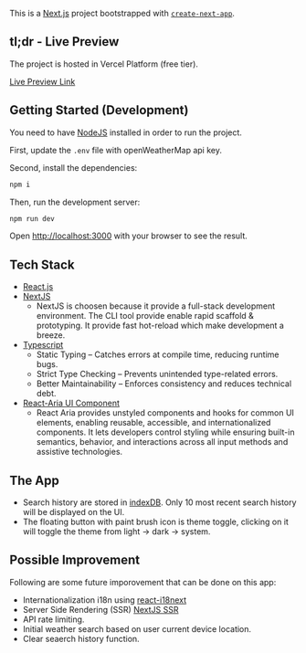 This is a [Next.js](https://nextjs.org) project bootstrapped with [`create-next-app`](https://nextjs.org/docs/app/api-reference/cli/create-next-app).

## tl;dr - Live Preview

The project is hosted in Vercel Platform (free tier).

[Live Preview Link](https://weather-app-eosin-two-66.vercel.app/)

## Getting Started (Development)

You need to have [NodeJS](https://nodejs.org/en/download/current) installed in order to run the project.

First, update the `.env` file with openWeatherMap api key.

Second, install the dependencies:

```bash
npm i
```

Then, run the development server:

```bash
npm run dev
```

Open [http://localhost:3000](http://localhost:3000) with your browser to see the result.

## Tech Stack

- [React.js](https://react.dev/)
- [NextJS](https://nextjs.org/)
  - NextJS is choosen because it provide a full-stack development environment. The CLI tool provide enable rapid scaffold & prototyping. It provide fast hot-reload which make development a breeze.
- [Typescript](https://www.typescriptlang.org/)
  - Static Typing – Catches errors at compile time, reducing runtime bugs.
  - Strict Type Checking – Prevents unintended type-related errors.
  - Better Maintainability – Enforces consistency and reduces technical debt.
- [React-Aria UI Component](https://react-spectrum.adobe.com/react-aria/index.html)
  - React Aria provides unstyled components and hooks for common UI elements, enabling reusable, accessible, and internationalized components. It lets developers control styling while ensuring built-in semantics, behavior, and interactions across all input methods and assistive technologies.

## The App

- Search history are stored in [indexDB](https://developer.mozilla.org/en-US/docs/Web/API/IndexedDB_API). Only 10 most recent search history will be displayed on the UI.
- The floating button with paint brush icon is theme toggle, clicking on it will toggle the theme from light -> dark -> system.

## Possible Improvement

Following are some future imporovement that can be done on this app:

- Internationalization i18n using [react-i18next](https://react.i18next.com/)
- Server Side Rendering (SSR) [NextJS SSR](https://nextjs.org/docs/pages/building-your-application/rendering/server-side-rendering)
- API rate limiting.
- Initial weather search based on user current device location.
- Clear seaerch history function.
